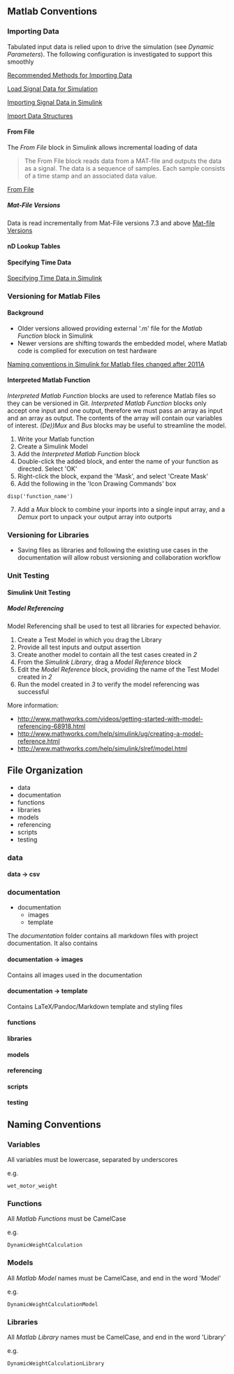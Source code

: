 ## Matlab Conventions

### Importing Data

Tabulated input data is relied upon to drive the simulation (see *Dynamic Parameters*). The following configuration is investigated to support this smoothly

[Recommended Methods for Importing Data](http://www.mathworks.com/help/matlab/import_export/recommended-methods-for-importing-data.html)

[Load Signal Data for Simulation](http://www.mathworks.com/help/simulink/import-data.html)

[Importing Signal Data in Simulink](http://www.mathworks.com/help/simulink/ug/importing-signal-data-in-simulink.html)

[Import Data Structures](http://www.mathworks.com/help/simulink/ug/importing-data-structures-to-a-root-level-input-port.html)

#### From File 
The *From File* block in Simulink allows incremental loading of data 

> The From File block reads data from a MAT-file and outputs the data as a signal. The data is a sequence of samples. Each sample consists of a time stamp and an associated data value.

[From File](http://www.mathworks.com/help/simulink/slref/fromfile.html)

##### Mat-File Versions

Data is read incrementally from Mat-File versions 7.3 and above
[Mat-file Versions](http://www.mathworks.com/help/matlab/import_export/mat-file-versions.html)


#### nD Lookup Tables

#### Specifying Time Data


[Specifying Time Data in Simulink](http://www.mathworks.com/help/simulink/ug/importing-data-structures-to-a-root-level-input-port.html#bsuwoyk)

### Versioning for Matlab Files

#### Background
- Older versions allowed providing external '.m' file for the *Matlab Function* block in Simulink
- Newer versions are shifting towards the embedded model, where Matlab code is complied for execution on test hardware

[Naming conventions in Simulink for Matlab files changed after 2011A](http://www.goddardconsulting.ca/simulink-using-embedded-matlab.html)

#### Interpreted Matlab Function

*Interpreted Matlab Function* blocks are used to reference Matlab files so they can be versioned in Git.
*Interpreted Matlab Function* blocks only accept one input and one output, therefore we must pass an array as input and an array as output. 
The contents of the array will contain our variables of interest. *(De))Mux* and *Bus* blocks may be useful to streamline the model.

1. Write your Matlab function 
2. Create a Simulink Model
3. Add the *Interpreted Matlab Function* block
4. Double-click the added block, and enter the name of your function as directed. Select 'OK'
5. Right-click the block, expand the 'Mask', and select 'Create Mask'
6. Add the following in the 'Icon Drawing Commands' box
~~~
disp('function_name')
~~~
7. Add a *Mux* block to combine your inports into a single input array, and a *Demux* port to unpack your output array into outports

### Versioning for Libraries
- Saving files as libraries and following the existing use cases in the documentation will allow robust versioning and collaboration workflow

### Unit Testing

#### Simulink Unit Testing

##### Model Referencing

Model Referencing shall be used to test all libraries for expected behavior. 

1. Create a Test Model in which you drag the Library
2. Provide all test inputs and output assertion
3. Create another model to contain all the test cases created in *2*
4. From the *Simulink Library*, drag a *Model Reference* block
5. Edit the *Model Reference* block, providing the name of the Test Model created in *2*
6. Run the model created in *3* to verify the model referencing was successful

More information:

- http://www.mathworks.com/videos/getting-started-with-model-referencing-68918.html
- http://www.mathworks.com/help/simulink/ug/creating-a-model-reference.html 
- http://www.mathworks.com/help/simulink/slref/model.html

## File Organization

- data
- documentation
- functions
- libraries
- models
- referencing
- scripts
- testing

### data

#### data $\rightarrow$ csv

### documentation

- documentation
    - images
    - template

The *documentation* folder contains all markdown files with project documentation. It also contains

#### documentation $\rightarrow$ images

Contains all images used in the documentation

#### documentation $\rightarrow$ template

Contains LaTeX/Pandoc/Markdown template and styling files

#### functions

#### libraries

#### models

#### referencing

#### scripts

#### testing


## Naming Conventions

### Variables

All variables must be lowercase, separated by underscores

e.g.

```
wet_motor_weight
```

### Functions

All *Matlab Functions* must be CamelCase 

e.g. 
```
DynamicWeightCalculation
```

### Models

All *Matlab Model* names must be CamelCase, and end in the word 'Model'

e.g.

```
DynamicWeightCalculationModel
```

### Libraries

All *Matlab Library* names must be CamelCase, and end in the word 'Library'

e.g.

```
DynamicWeightCalculationLibrary
```
